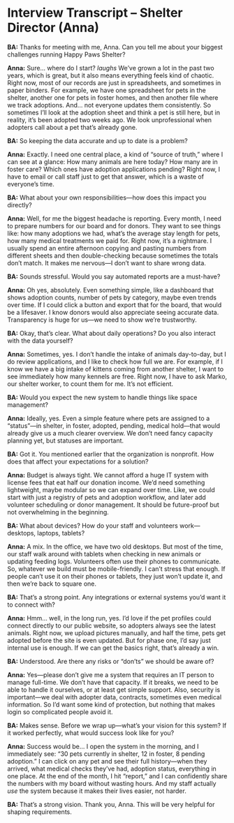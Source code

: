 # Interview Transcript – Shelter Director (Anna)

**BA:** Thanks for meeting with me, Anna. Can you tell me about your biggest challenges running Happy Paws Shelter?

**Anna:** Sure… where do I start? *laughs* We’ve grown a lot in the past two years, which is great, but it also means everything feels kind of chaotic. Right now, most of our records are just in spreadsheets, and sometimes in paper binders. For example, we have one spreadsheet for pets in the shelter, another one for pets in foster homes, and then another file where we track adoptions. And… not everyone updates them consistently. So sometimes I’ll look at the adoption sheet and think a pet is still here, but in reality, it’s been adopted two weeks ago. We look unprofessional when adopters call about a pet that’s already gone.

**BA:** So keeping the data accurate and up to date is a problem?

**Anna:** Exactly. I need one central place, a kind of “source of truth,” where I can see at a glance: How many animals are here today? How many are in foster care? Which ones have adoption applications pending? Right now, I have to email or call staff just to get that answer, which is a waste of everyone’s time.

**BA:** What about your own responsibilities—how does this impact you directly?

**Anna:** Well, for me the biggest headache is reporting. Every month, I need to prepare numbers for our board and for donors. They want to see things like: how many adoptions we had, what’s the average stay length for pets, how many medical treatments we paid for. Right now, it’s a nightmare. I usually spend an entire afternoon copying and pasting numbers from different sheets and then double-checking because sometimes the totals don’t match. It makes me nervous—I don’t want to share wrong data.

**BA:** Sounds stressful. Would you say automated reports are a must-have?

**Anna:** Oh yes, absolutely. Even something simple, like a dashboard that shows adoption counts, number of pets by category, maybe even trends over time. If I could click a button and export that for the board, that would be a lifesaver. I know donors would also appreciate seeing accurate data. Transparency is huge for us—we need to show we’re trustworthy.

**BA:** Okay, that’s clear. What about daily operations? Do you also interact with the data yourself?

**Anna:** Sometimes, yes. I don’t handle the intake of animals day-to-day, but I do review applications, and I like to check how full we are. For example, if I know we have a big intake of kittens coming from another shelter, I want to see immediately how many kennels are free. Right now, I have to ask Marko, our shelter worker, to count them for me. It’s not efficient.

**BA:** Would you expect the new system to handle things like space management?

**Anna:** Ideally, yes. Even a simple feature where pets are assigned to a “status”—in shelter, in foster, adopted, pending, medical hold—that would already give us a much clearer overview. We don’t need fancy capacity planning yet, but statuses are important.

**BA:** Got it. You mentioned earlier that the organization is nonprofit. How does that affect your expectations for a solution?

**Anna:** Budget is always tight. We cannot afford a huge IT system with license fees that eat half our donation income. We’d need something lightweight, maybe modular so we can expand over time. Like, we could start with just a registry of pets and adoption workflow, and later add volunteer scheduling or donor management. It should be future-proof but not overwhelming in the beginning.

**BA:** What about devices? How do your staff and volunteers work—desktops, laptops, tablets?

**Anna:** A mix. In the office, we have two old desktops. But most of the time, our staff walk around with tablets when checking in new animals or updating feeding logs. Volunteers often use their phones to communicate. So, whatever we build must be mobile-friendly. I can’t stress that enough. If people can’t use it on their phones or tablets, they just won’t update it, and then we’re back to square one.

**BA:** That’s a strong point. Any integrations or external systems you’d want it to connect with?

**Anna:** Hmm… well, in the long run, yes. I’d love if the pet profiles could connect directly to our public website, so adopters always see the latest animals. Right now, we upload pictures manually, and half the time, pets get adopted before the site is even updated. But for phase one, I’d say just internal use is enough. If we can get the basics right, that’s already a win.

**BA:** Understood. Are there any risks or “don’ts” we should be aware of?

**Anna:** Yes—please don’t give me a system that requires an IT person to manage full-time. We don’t have that capacity. If it breaks, we need to be able to handle it ourselves, or at least get simple support. Also, security is important—we deal with adopter data, contracts, sometimes even medical information. So I’d want some kind of protection, but nothing that makes login so complicated people avoid it.

**BA:** Makes sense. Before we wrap up—what’s your vision for this system? If it worked perfectly, what would success look like for you?

**Anna:** Success would be… I open the system in the morning, and I immediately see: “30 pets currently in shelter, 12 in foster, 8 pending adoption.” I can click on any pet and see their full history—when they arrived, what medical checks they’ve had, adoption status, everything in one place. At the end of the month, I hit “report,” and I can confidently share the numbers with my board without wasting hours. And my staff actually *use* the system because it makes their lives easier, not harder.

**BA:** That’s a strong vision. Thank you, Anna. This will be very helpful for shaping requirements.
